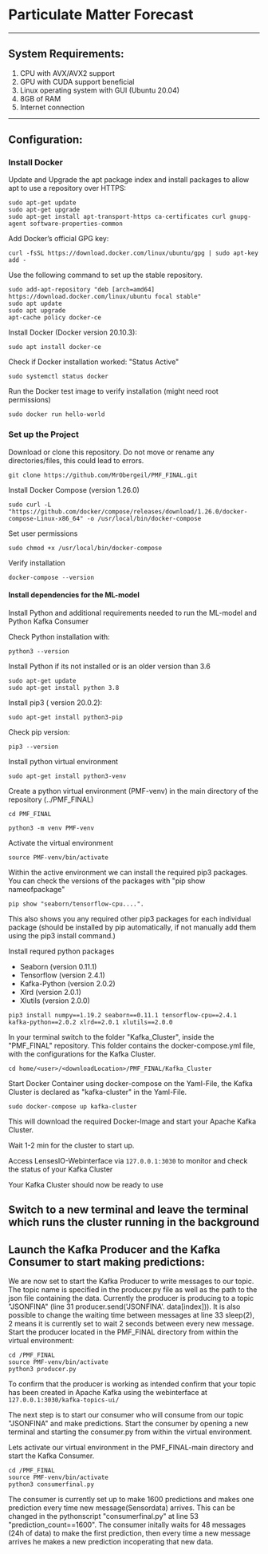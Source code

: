 # Particulate Matter Forecast

___


## System Requirements:

1. CPU with AVX/AVX2 support
2. GPU with CUDA support beneficial
3. Linux operating system with GUI (Ubuntu 20.04)
4. 8GB of RAM
5. Internet connection

___

## Configuration:

### Install Docker

Update and Upgrade the apt package index and install packages to allow apt to use a repository over HTTPS:

```
sudo apt-get update
sudo apt-get upgrade
sudo apt-get install apt-transport-https ca-certificates curl gnupg-agent software-properties-common
```

Add Docker’s official GPG key:

```
curl -fsSL https://download.docker.com/linux/ubuntu/gpg | sudo apt-key add -
```

Use the following command to set up the stable repository.

```
sudo add-apt-repository "deb [arch=amd64] https://download.docker.com/linux/ubuntu focal stable"
sudo apt update
sudo apt upgrade
apt-cache policy docker-ce
```

Install Docker (Docker version 20.10.3):

```
sudo apt install docker-ce
```

Check if Docker installation worked: "Status Active"

```
sudo systemctl status docker
```

Run the Docker test image to verify installation (might need root permissions)

```
sudo docker run hello-world
```


### Set up the Project

Download or clone this repository. Do not move or rename any directories/files, this could lead to errors.

`git clone https://github.com/MrObergeil/PMF_FINAL.git`

Install Docker Compose (version 1.26.0)
```
sudo curl -L "https://github.com/docker/compose/releases/download/1.26.0/docker-compose-Linux-x86_64" -o /usr/local/bin/docker-compose

```

Set user permissions

```
sudo chmod +x /usr/local/bin/docker-compose
```

Verify installation

```
docker-compose --version
```


#### Install dependencies for the ML-model

Install Python and additional requirements needed to run the ML-model and Python Kafka Consumer

Check Python installation with:

```
python3 --version
```

Install Python if its not installed or is an older version than 3.6

```
sudo apt-get update
sudo apt-get install python 3.8
```

Install pip3 ( version 20.0.2):

```
sudo apt-get install python3-pip
```

Check pip version:

```
pip3 --version
```

Install python virtual environment

```
sudo apt-get install python3-venv
```

Create a python virtual environment (PMF-venv) in the main directory of the repository (../PMF_FINAL)

```
cd PMF_FINAL

python3 -m venv PMF-venv
```

Activate the virtual environment

```
source PMF-venv/bin/activate
```

Within the active environment we can install the required pip3 packages. You can check the versions of the packages with "pip show nameofpackage"

```
pip show "seaborn/tensorflow-cpu....".
```

This also shows you any required other pip3 packages for each individual package (should be installed by pip automatically, if not manually add them using the pip3 install command.)

Install requred python packages

- Seaborn (version 0.11.1)
- Tensorflow (version 2.4.1)
- Kafka-Python (version 2.0.2)
- Xlrd (version 2.0.1)
- Xlutils (version 2.0.0)

```
pip3 install numpy==1.19.2 seaborn==0.11.1 tensorflow-cpu==2.4.1 kafka-python==2.0.2 xlrd==2.0.1 xlutils==2.0.0
```

In your terminal switch to the folder "Kafka_Cluster", inside the "PMF_FINAL" repository. This folder  contains the docker-compose.yml file, with the configurations for the Kafka Cluster.

```
cd home/<user>/<downloadLocation>/PMF_FINAL/Kafka_Cluster
```

Start Docker Container using docker-compose on the Yaml-File, the Kafka Cluster is declared as "kafka-cluster" in the Yaml-File.

```
sudo docker-compose up kafka-cluster

```

This will download the required Docker-Image and start your Apache Kafka Cluster.

Wait 1-2 min for the cluster to start up.

Access LensesIO-Webinterface via `127.0.0.1:3030` to monitor and check the status of your Kafka Cluster

Your Kafka Cluster should now be ready to use

Switch to a new terminal and leave the terminal which runs the cluster running in the background
---

## Launch the Kafka Producer and the Kafka Consumer to start making predictions:

We are now set to start the Kafka Producer to write messages to our topic. The topic name is specified in the producer.py file as well as the path to the json file containing the data. Currently the producer is producing to a topic "JSONFINA" (line 31 producer.send('JSONFINA'. data[index])). It is also possible to change the waiting time between messages at line 33 sleep(2), 2 means it is currently set to wait 2 seconds between every new message.
Start the producer located in the PMF_FINAL directory from within the virtual environment:

```
cd /PMF_FINAL
source PMF-venv/bin/activate
python3 producer.py
```

To confirm that the producer is working as intended confirm that your topic has been created in Apache Kafka using the webinterface at `127.0.0.1:3030/kafka-topics-ui/`

The next step is to start our consumer who will consume from our topic "JSONFINA" and make predictions.
Start the consumer by opening a new terminal and starting the consumer.py from within the virtual environment.

Lets activate our virtual environment in the PMF_FINAL-main directory and start the Kafka Consumer.

```
cd /PMF_FINAL
source PMF-venv/bin/activate
python3 consumerfinal.py
```

The consumer is currently set up to make 1600 predictions and makes one prediction every time new message(Sensordata) arrives. This can be changed in the pythonscript "consumerfinal.py" at line 53  "prediction_count==1600".
The consumer initally waits for 48 messages (24h of data) to make the first prediction, then every time a new message arrives he makes a new prediction incoperating that new data.
